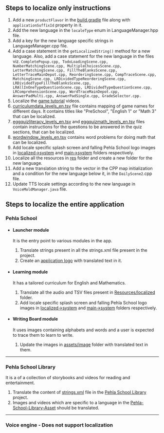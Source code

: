 ## Steps to localize only instructions
1. Add a new `productFlavor` in the [build.gradle](https://github.com/maqsoftware/Pehla-School/blob/newmaster/pehlaschool/proj.android-studio/app/build.gradle) file along with `applicationSuffixId` property in it.
2. Add the new language in the `localeType` enum in LanguageManager.hpp file.
3. Add a key for the new language specific strings in LanguageManager.cpp file.
4. Add a case statement in the `getLocalizedString()` method for a new language. Also, add a case statement for the new language in the files viz. `CompletePopup.cpp, TodoLoadingScene.cpp, NumberMatchingScene.cpp, MultipleChoicesScene.cpp, LetterMatchingScene.cpp, FillTheBlanksScene.cpp, LetterTraceMainDepot.cpp, ReorderingScene.cpp, CompTraceScene.cpp, MatchingScene.cpp, LRDividedTypeReorderingScene.cpp, LRDividedTypeFillTheBlanksScene.cpp, LRAllInOneTypeQuestionScene.cpp, LRDividedTypeQuestionScene.cpp, LRComprehensionScene.cpp, WordTraceMainDepot.cpp, AnswerPadMulti.cpp, AnswerPadSingle.cpp, GradeSelector.cpp.`
5. Localize the [game tutorial](https://github.com/maqsoftware/Pehla-School-Assets/tree/master/localized/tutorialvideo) videos.
6. [curriculumdata_levels_en.tsv](https://github.com/maqsoftware/Pehla-School-Assets/blob/master/localized/curriculumdata_en.tsv) file contains mapping of game names for different days. It contains titles like "PreSchool", "English 1" or "Math 3" that can be localized.
7. [eggquizliteracy_levels_en.tsv](https://github.com/maqsoftware/Pehla-School-Assets/blob/master/localized/games/eggquiz/eggquizliteracy_levels_en.tsv) and [eggquizmath_levels_en.tsv](https://github.com/maqsoftware/Pehla-School-Assets/blob/master/localized/games/eggquiz/eggquizmath_levels_en.tsv) files contain instructions for the questions to be answered in the quiz sections, that can be localized.
8. [wordwindow_levels_en.tsv](https://github.com/maqsoftware/Pehla-School-Assets/blob/master/localized/games/wordwindow/wordwindow_level_en.tsv) contains word problems for doing math that can be localized.
9. Add locale specific splash screen and falling Pehla School logo images in [localized->system](https://github.com/maqsoftware/Pehla-School-Assets/tree/master/localized/system) and [main->system](https://github.com/maqsoftware/Pehla-School-Assets/tree/master/main/system) folders respectively.
10. Localize all the resources in [res](https://github.com/maqsoftware/Pehla-School/tree/newmaster/pehlaschool/proj.android-studio/app/src/english/res) folder and create a new folder for the new language.
11. Add a new translation string to the vector in the CPP map initialization and a condition for the new language below it, in the `DailyScene2`.cpp file.
12. Update TTS locale settings according to the new language in `VoiceMoldManager.java` file.

## Steps to localize the entire application

### Pehla School

* #### Launcher module
	It is the entry point to various modules in the app.
    1. Translate strings present in all the strings.xml file present in the project.
    2. Create an [application logo](https://github.com/maqsoftware/Pehla-School/blob/newmaster/pehlaschool/proj.android-studio/app/src/hindi/res/drawable-nodpi/launcher_pehlaschool_logo.png) with translated text in it.

* #### Learning module
	It has a tailored curriculum for English and Mathematics.  
  1. Translate all the audio and TSV files present in [Resources/localized](https://github.com/maqsoftware/Pehla-School-Assets/tree/master/localized) folder.
  2. Add locale specific splash screen and falling Pehla School logo images in [localized->system](https://github.com/maqsoftware/Pehla-School-Assets/tree/master/localized/system) and [main->system](https://github.com/maqsoftware/Pehla-School-Assets/tree/master/main/system) folders respectively.

* #### Writing Board module
  It uses images containing alphabets and words and a user is expected to trace them to learn to write.
  1.  Update the images in [assets/image](https://github.com/maqsoftware/Pehla-School/tree/newmaster/pehlaschool/proj.android-studio/app/src/main/assets/image/en-us) folder with translated text in them.
---
### Pehla School Library
It is a of a collection of storybooks and videos for reading and entertainment.
1. Translate the content of [strings.xml](https://github.com/maqsoftware/Pehla-School/blob/newmaster/pehlaschoollibrary/proj.android-studio/app/res/values/strings.xml) file in the [Pehla School Library](https://github.com/maqsoftware/Pehla-School/tree/newmaster/pehlaschoollibrary/) project.
  2. Images and videos which are specific to a language in the [Pehla-School-Library-Asset](https://github.com/maqsoftware/Pehla-School-Hindi-Assets-Library/tree/master/en-us) should be translated.
___
### Voice engine - Does not support localization
